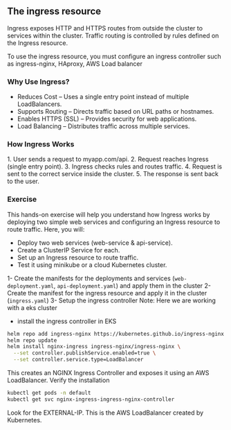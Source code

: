 ## The ingress resource
Ingress exposes HTTP and HTTPS routes from outside the cluster to services within the cluster. Traffic routing is controlled by rules defined on the Ingress resource.

To use the ingress resource, you must configure an ingress controller such as ingress-nginx, HAproxy, AWS Load balancer

### Why Use Ingress?
- Reduces Cost – Uses a single entry point instead of multiple LoadBalancers.
- Supports Routing – Directs traffic based on URL paths or hostnames.
- Enables HTTPS (SSL) – Provides security for web applications.
- Load Balancing – Distributes traffic across multiple services.

### How Ingress Works
1️. User sends a request to myapp.com/api.
2️. Request reaches Ingress (single entry point).
3️. Ingress checks rules and routes traffic.
4️. Request is sent to the correct service inside the cluster.
5️. The response is sent back to the user.

### Exercise
This hands-on exercise will help you understand how Ingress works by deploying two simple web services and configuring an Ingress resource to route traffic. Here, you will:
- Deploy two web services (web-service & api-service).
- Create a ClusterIP Service for each.
- Set up an Ingress resource to route traffic.
- Test it using minikube or a cloud Kubernetes cluster.

1- Create the manifests for the deployments and services (`web-deployment.yaml`, `api-deployment.yaml`) and apply them in the cluster
2- Create the manifest for the ingress resource and apply it in the cluster (`ingress.yaml`)
3- Setup the ingress controller 
Note: Here we are working with a eks cluster
- install the ingress controller in EKS
```bash
helm repo add ingress-nginx https://kubernetes.github.io/ingress-nginx
helm repo update
helm install nginx-ingress ingress-nginx/ingress-nginx \
  --set controller.publishService.enabled=true \
  --set controller.service.type=LoadBalancer
```
This creates an NGINX Ingress Controller and exposes it using an AWS LoadBalancer.
Verify the installation 
```bash
kubectl get pods -n default
kubectl get svc nginx-ingress-ingress-nginx-controller
```
Look for the EXTERNAL-IP. This is the AWS LoadBalancer created by Kubernetes.

